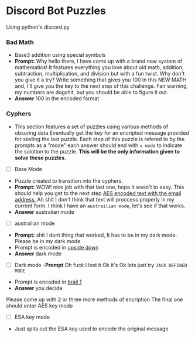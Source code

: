 # Discord Bot Puzzles

Using python's discord.py

### Bad Math

- Base3 addition using special symbols
- **Prompt:** Why hello there, I have come up with a brand new system of
  mathematics! It features everything you love about old math, addition,
  subtraction, multiplication, and division but with a fun twist. Why don\'t you
  give it a try? Write something that gives you 100 in this NEW MATH and, I\'ll
  give you the key to the next step of this challenge. Fair warning, my numbers
  are dogshit, but you should be able to figure it out.
- **Answer** 100 in the encoded format

### Cyphers

- This section features a set of puzzles using various methods of obsuring
  data Eventually get the key for an encripted message provided for sovling the
  last puzzle. Each step of this puzzle is refered to by the prompts as a "mode"
  each answer should end with `x mode` to indicate the solotion to the puzzle.
  **This will be the only information given to solve these puzzles.**

- [ ] Base Mode

- Puzzle created to transition into the cyphers.
- **Prompt:** WOW! nice job with that last one, hope it wasn't to easy. This
  should help you get to the next step
  [AES encoded text with the email address.](https://www.devglan.com/online-tools/aes-encryption-decryption)
  Ah shit I don't think that text will proccess properly in my current form. I
  think I have an `austrailian mode`, let's see if that works.
- **Answer** australian mode

- [ ] austrailian mode

- **Prompt:** shit I dont thing that worked, It has to be in my dark mode.
  Please be in my dark mode
- Prompt is encoded in [upside down](https://www.upsidedowntext.com/)
- **Answer** dark mode

- [ ] Dark mode -**Prompt** Oh fuck I lost it Ok it's Ok lets just try `JACK DEFINED MODE`

- Prompt is encoded in [brail 1](https://www.branah.com/braille-translator)
- **Answer** you decide

Please come up with 2 or three more methods of encription
The final one should enter AES key mode

- [ ] ESA key mode

- Just spits out the ESA key used to encode the original message
